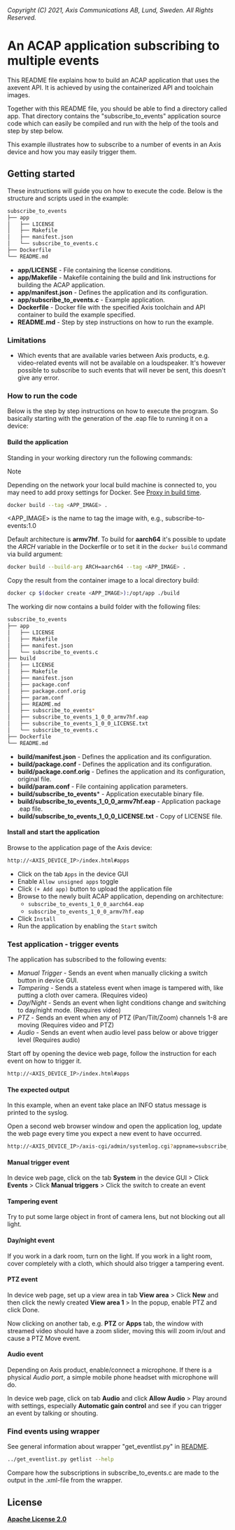 *Copyright (C) 2021, Axis Communications AB, Lund, Sweden. All Rights Reserved.*

# An ACAP application subscribing to multiple events

This README file explains how to build an ACAP application that uses the axevent API. It is achieved by using the containerized API and toolchain images.

Together with this README file, you should be able to find a directory called app. That directory contains the "subscribe_to_events" application source code which can easily
be compiled and run with the help of the tools and step by step below.

This example illustrates how to subscribe to a number of events in an Axis device and how you may easily trigger them.

## Getting started

These instructions will guide you on how to execute the code. Below is the structure and scripts used in the example:

```sh
subscribe_to_events
├── app
│   ├── LICENSE
│   ├── Makefile
│   ├── manifest.json
│   └── subscribe_to_events.c
├── Dockerfile
└── README.md
```

- **app/LICENSE** - File containing the license conditions.
- **app/Makefile** - Makefile containing the build and link instructions for building the ACAP application.
- **app/manifest.json** - Defines the application and its configuration.
- **app/subscribe_to_events.c** - Example application.
- **Dockerfile** - Docker file with the specified Axis toolchain and API container to build the example specified.
- **README.md** - Step by step instructions on how to run the example.

### Limitations

- Which events that are available varies between Axis products, e.g.
  video-related events will not be available on a loudspeaker. It's however
  possible to subscribe to such events that will never be sent, this doesn't
  give any error.

### How to run the code

Below is the step by step instructions on how to execute the program. So basically starting with the generation of the .eap file to running it on a device:

#### Build the application

Standing in your working directory run the following commands:

> [!NOTE]
>
> Depending on the network your local build machine is connected to, you may need to add proxy
> settings for Docker. See
> [Proxy in build time](https://developer.axis.com/acap/develop/proxy/#proxy-in-build-time).

```sh
docker build --tag <APP_IMAGE> .
```

<APP_IMAGE> is the name to tag the image with, e.g., subscribe-to-events:1.0

Default architecture is **armv7hf**. To build for **aarch64** it's possible to
update the *ARCH* variable in the Dockerfile or to set it in the `docker build`
command via build argument:

```sh
docker build --build-arg ARCH=aarch64 --tag <APP_IMAGE> .
```

Copy the result from the container image to a local directory build:

```sh
docker cp $(docker create <APP_IMAGE>):/opt/app ./build
```

The working dir now contains a build folder with the following files:

```sh
subscribe_to_events
├── app
│   ├── LICENSE
│   ├── Makefile
│   ├── manifest.json
│   └── subscribe_to_events.c
├── build
│   ├── LICENSE
│   ├── Makefile
│   ├── manifest.json
│   ├── package.conf
│   ├── package.conf.orig
│   ├── param.conf
│   ├── README.md
│   ├── subscribe_to_events*
│   ├── subscribe_to_events_1_0_0_armv7hf.eap
│   ├── subscribe_to_events_1_0_0_LICENSE.txt
│   └── subscribe_to_events.c
├── Dockerfile
└── README.md
```

- **build/manifest.json** - Defines the application and its configuration.
- **build/package.conf** - Defines the application and its configuration.
- **build/package.conf.orig** - Defines the application and its configuration, original file.
- **build/param.conf** - File containing application parameters.
- **build/subscribe_to_events*** - Application executable binary file.
- **build/subscribe_to_events_1_0_0_armv7hf.eap** - Application package .eap file.
- **build/subscribe_to_events_1_0_0_LICENSE.txt** - Copy of LICENSE file.

#### Install and start the application

Browse to the application page of the Axis device:

```sh
http://<AXIS_DEVICE_IP>/index.html#apps
```

- Click on the tab `Apps` in the device GUI
- Enable `Allow unsigned apps` toggle
- Click `(+ Add app)` button to upload the application file
- Browse to the newly built ACAP application, depending on architecture:
  - `subscribe_to_events_1_0_0_aarch64.eap`
  - `subscribe_to_events_1_0_0_armv7hf.eap`
- Click `Install`
- Run the application by enabling the `Start` switch

### Test application - trigger events

The application has subscribed to the following events:

- *Manual Trigger* - Sends an event when manually clicking a switch button in device GUI.
- *Tampering* - Sends a stateless event when image is tampered with, like putting a cloth over camera. (Requires video)
- *Day/Night* - Sends an event when light conditions change and switching to day/night mode. (Requires video)
- *PTZ* - Sends an event when any of PTZ (Pan/Tilt/Zoom) channels 1-8 are moving (Requires video and PTZ)
- *Audio* - Sends an event when audio level pass below or above trigger level (Requires audio)

Start off by opening the device web page, follow the instruction for each event
on how to trigger it.

```sh
http://<AXIS_DEVICE_IP>/index.html#apps
```

#### The expected output

In this example, when an event take place an INFO status message is printed to
the syslog.

Open a second web browser window and open the application log, update the web
page every time you expect a new event to have occurred.

```sh
http://<AXIS_DEVICE_IP>/axis-cgi/admin/systemlog.cgi?appname=subscribe_to_events
```

#### Manual trigger event

In device web page, click on the tab **System** in the device GUI > Click **Events** > Click **Manual triggers** > Click the switch to create an event

#### Tampering event

Try to put some large object in front of camera lens, but not blocking out all light.

#### Day/night event

If you work in a dark room, turn on the light. If you work in a light room, cover completely with a cloth, which should also trigger a tampering event.

#### PTZ event

In device web page, set up a view area in tab **View area** >  Click **New** and then click the newly created **View area 1** > In the popup, enable PTZ and click Done.

Now clicking on another tab, e.g. **PTZ** or **Apps** tab, the window with streamed video should have a zoom slider, moving this will zoom in/out and cause a PTZ Move event.

#### Audio event

Depending on Axis product, enable/connect a microphone. If there is a physical *Audio port*, a simple mobile phone headset with microphone will do.

In device web page, click on tab **Audio** and click **Allow Audio** > Play around with settings, especially **Automatic gain control** and see if you can trigger an event by talking or shouting.

### Find events using wrapper

See general information about wrapper "get_eventlist.py" in [README](../README.md).

```sh
../get_eventlist.py getlist --help
```

Compare how the subscriptions in subscribe_to_events.c are made to the output in the .xml-file from the wrapper.

## License

**[Apache License 2.0](../../LICENSE)**
